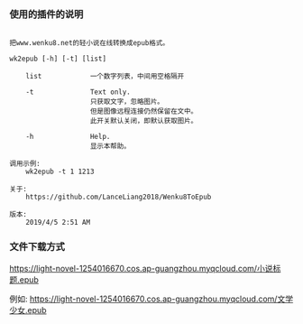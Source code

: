 ### 使用的插件的说明

```

把www.wenku8.net的轻小说在线转换成epub格式。

wk2epub [-h] [-t] [list]

    list            一个数字列表，中间用空格隔开
    
    -t              Text only.
                    只获取文字，忽略图片。
                    但是图像远程连接仍然保留在文中。
                    此开关默认关闭，即默认获取图片。
                    
    -h              Help.
                    显示本帮助。

调用示例:
    wk2epub -t 1 1213

关于:
    https://github.com/LanceLiang2018/Wenku8ToEpub

版本:
    2019/4/5 2:51 AM

```

### 文件下载方式

https://light-novel-1254016670.cos.ap-guangzhou.myqcloud.com/小说标题.epub
 
例如:
https://light-novel-1254016670.cos.ap-guangzhou.myqcloud.com/文学少女.epub
